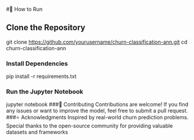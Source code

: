 #🔧 How to Run
## Clone the Repository
git clone https://github.com/yourusername/churn-classification-ann.git
cd churn-classification-ann
### Install Dependencies
pip install -r requirements.txt
### Run the Jupyter Notebook
jupyter notebook
###🤝 Contributing
Contributions are welcome! If you find any issues or want to improve the model, feel free to submit a pull request.
###⭐ Acknowledgments
Inspired by real-world churn prediction problems.
Special thanks to the open-source community for providing valuable datasets and frameworks

